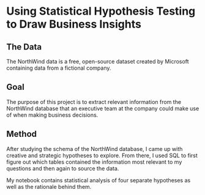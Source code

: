# Using Statistical Hypothesis Testing to Draw Business Insights

## The Data
The NorthWind data is a free, open-source dataset created by Microsoft containing data from a fictional company.

## Goal

The purpose of this project is to extract relevant information from the NorthWind database that an executive team at the company could make use of when making business decisions.

## Method

After studying the schema of the NorthWind database, I came up with creative and strategic hypotheses to explore. From there, I used SQL to first figure out which tables contained the information most relevant to my questions and then again to source the data.

My notebook contains statistical analysis of four separate hypotheses as well as the rationale behind them.
